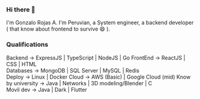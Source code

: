 ### Hi there 👋
I'm Gonzalo Rojas A.
I'm Peruvian, a System engineer, a backend developer ( that know about frontend to survive 😄 ).

### Qualifications
Backend             ->  ExpressJS | TypeScript | NodeJS | Go
FrontEnd            ->  ReactJS | CSS | HTML  
Databases           ->  MongoDB | SQL Server | MySQL | Redis   
Deploy              ->  Linux | Docker 
Cloud               ->  AWS (Basic) | Google Cloud (mid)
Know by university  ->  Java | Networks | 3D modeling/Blender | C  
Movil dev           ->  Java | Dark | Flutter  

<!--
**Sisterno/Sisterno** is a ✨ _special_ ✨ repository because its `README.md` (this file) appears on your GitHub profile.

Here are some ideas to get you started:

- 🔭 I’m currently working on ...
- 🌱 I’m currently learning ...
- 👯 I’m looking to collaborate on ...
- 🤔 I’m looking for help with ...
- 💬 Ask me about ...
- 📫 How to reach me: ...
- 😄 Pronouns: ...
- ⚡ Fun fact: ...
-->
